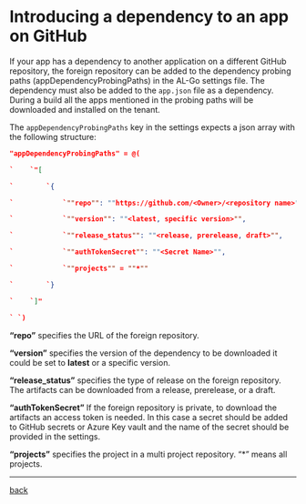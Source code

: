 # Introducing a dependency to an app on GitHub 

If your app has a dependency to another application on a different GitHub repository, the foreign repository can be added to the dependency probing paths (appDependencyProbingPaths) in the AL-Go settings file. The dependency must also be added to the `app.json` file as a dependency. During a build all the apps mentioned in the probing paths will be downloaded and installed on the tenant.

The `appDependencyProbingPaths` key in the settings expects a json array with the following structure:

```json
"appDependencyProbingPaths" = @(

`    `"[

`        `{ 

`            `""repo"": ""https://github.com/<Owner>/<repository name>"",

`            `""version"": ""<latest, specific version>"",

`            `""release_status"": ""<release, prerelease, draft>"", 

`            `""authTokenSecret"": ""<Secret Name>"",

`            `""projects"" = ""*"" 

`        `}

`    `]"

` `)
```

**“repo”** specifies the URL of the foreign repository. 

**“version”** specifies the version of the dependency to be downloaded it could be set to **latest** or a specific version.

**“release\_status”** specifies the type of release on the foreign repository. The artifacts can be downloaded from a release, prerelease, or a draft.

**“authTokenSecret”** If the foreign repository is private, to download the artifacts an access token is needed. In this case a secret should be added to GitHub secrets or Azure Key vault and the name of the secret should be provided in the settings.

**“projects”** specifies the project in a multi project repository. “\*” means all projects.

---
[back](/README.md)
